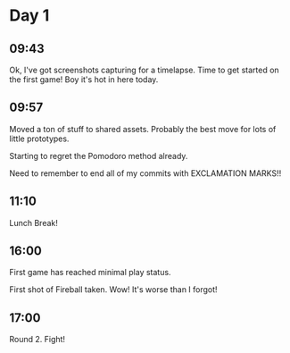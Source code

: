 # Day 1

## 09:43

Ok, I've got screenshots capturing for a timelapse. Time to get started on the first game! Boy it's hot in here today.

## 09:57

Moved a ton of stuff to shared assets. Probably the best move for lots of little prototypes.

Starting to regret the Pomodoro method already.

Need to remember to end all of my commits with EXCLAMATION MARKS!!

## 11:10

Lunch Break!

## 16:00

First game has reached minimal play status.

First shot of Fireball taken. Wow! It's worse than I forgot!

## 17:00

Round 2. Fight!

